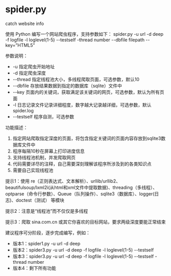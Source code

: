 # spider.py

catch website info

使用 Python 编写一个网站爬虫程序，支持参数如下：
spider.py -u url -d deep -f logfile -l loglevel(1-5)  --testself -thread number --dbfile  filepath  --key=”HTML5”

参数说明：
* -u 指定爬虫开始地址
* -d 指定爬虫深度
* --thread 指定线程池大小，多线程爬取页面，可选参数，默认10
* --dbfile 存放结果数据到指定的数据库（sqlite）文件中
* --key 页面内的关键词，获取满足该关键词的网页，可选参数，默认为所有页面
* -l 日志记录文件记录详细程度，数字越大记录越详细，可选参数，默认spider.log
* --testself 程序自测，可选参数

功能描述：
1. 指定网站爬取指定深度的页面，将包含指定关键词的页面内容存放到sqlite3数据库文件中
2. 程序每隔10秒在屏幕上打印进度信息
3. 支持线程池机制，并发爬取网页
4. 代码需要详尽的注释，自己需要深刻理解该程序所涉及到的各类知识点
5. 需要自己实现线程池


提示1：使用 re（正则表达式、文本解析）、urllib/urllib2、beautifulsoup/lxml2i(从html和xml文件中提取数据)、threading（多线程）、optparse（命令行参数）、Queue（队列操作）、sqlite3（数据库）、logger(日志)、doctest（测试） 等模块

提示2：注意是“线程池”而不仅仅是多线程

提示3：爬取 sina.com.cn 或其它你喜欢的目标网站，要求两级深度要能正常结束


建议程序可分阶段，逐步完成编写，例如：
* 版本1：spider1.py -u url -d deep
* 版本2：spider3.py -u url -d deep -f logfile -l loglevel(1-5)  --testself
* 版本3：spider3.py -u url -d deep -f logfile -l loglevel(1-5)  --testself -thread number
* 版本4：剩下所有功能

